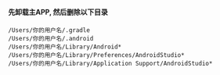 
#### 先卸载主APP, 然后删除以下目录
```
/Users/你的用户名/.gradle
/Users/你的用户名/.android
/Users/你的用户名/Library/Android*
/Users/你的用户名/Library/Preferences/AndroidStudio*  
/Users/你的用户名/Library/Application Support/AndroidStudio*
```
